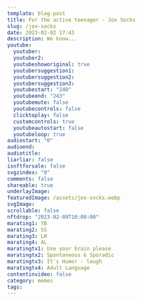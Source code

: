 ```yaml
---
template: blog-post
title: For the active teenager - Jox Socks
slug: /jox-socks
date: 2023-02-02 17:43
description: We know...
youtube:
  youtuber: 
  youtuber2: 
  youtubeshoworiginal: true
  youtubersuggestion1: 
  youtubersuggestion2: 
  youtubersuggestion3: 
  youtubestart: "240"
  youtubeend: "243"
  youtubemute: false
  youtubecontrols: false
  clicktoplay: false
  customcontrols: true
  youtubeautostart: false
  youtubeloop: true
audiostart: "0"
audioend: 
audiotitle: 
liarliar: false
isnftforsale: false
svgzindex: "0"
comments: false
shareable: true
underlayImage: 
featuredImage: /assets/jox-socks.webp
svgImage:
scrollable: false
nftdrop: "2023-02-09T10:00:00"
marating1: YB
marating2: SS
marating3: LH
marating4: AL
maratingtx1: Use your brain please
maratingtx2: Spontaneous & Sporadic
maratingtx3: It's Humor - laugh
maratingtx4: Adult Language
contentinvideo: false
category: memes
tags:
---
```


